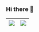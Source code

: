### Hi there 👋

<!--
**wolverine28/wolverine28** is a ✨ _special_ ✨ repository because its `README.md` (this file) appears on your GitHub profile.

Here are some ideas to get you started:

- 🔭 I’m currently working on ...
- 🌱 I’m currently learning ...
- 👯 I’m looking to collaborate on ...
- 🤔 I’m looking for help with ...
- 💬 Ask me about ...
- 📫 How to reach me: ...
- 😄 Pronouns: ...
- ⚡ Fun fact: ...
-->


| <a href="https://github.com/wolverine28/wolverine28"><img align="center" src="https://github-readme-stats.lhk6565.vercel.app/api?username=wolverine28&show_icons=true&include_all_commits=true&theme=buefy&hide_border=true" /></a> | <a href="https://github.com/wolverine28/wolverine28"><img align="center" src="https://github-readme-stats.lhk6565.vercel.app/api/top-langs/?username=wolverine28&langs_count=3&theme=buefy&hide_border=true" /></a> |
| ------------- | ------------- |
